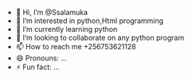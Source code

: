 - 👋 Hi, I’m @Ssalamuka
- 👀 I’m interested in python,Html      programming 
- 🌱 I’m currently learning python
- 💞️ I’m looking to collaborate on any python program
- 📫 How to reach me +256753621128
- 😄 Pronouns: ...
- ⚡ Fun fact: ...

<!---
Ssalamuka/Ssalamuka is a ✨ special ✨ repository because its `README.md` (this file) appears on your GitHub profile.
You can click the Preview link to take a look at your changes.
--->
